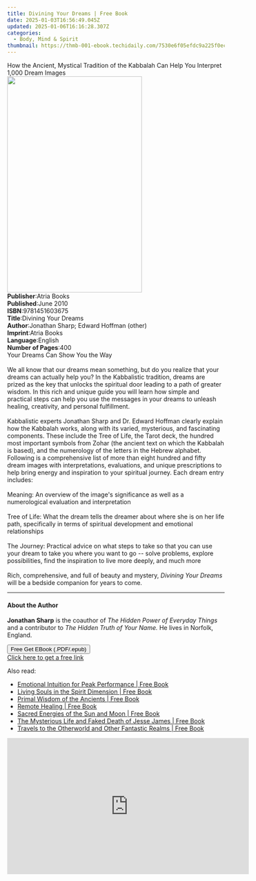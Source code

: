 ```yaml
---
title: Divining Your Dreams | Free Book
date: 2025-01-03T16:56:49.045Z
updated: 2025-01-06T16:16:28.307Z
categories:
  - Body, Mind & Spirit
thumbnail: https://thmb-001-ebook.techidaily.com/7530e6f05efdc9a225f0ec04b5da01dd1e9b8463b87183630fa23a219c96988e.jpg
---
```

<main id="book-container">
  <div class="flex flex-col">
    <div class="book-brief flex-1 py-6 px-4 sm:p-6 md:py-10 md:px-8">
      <!-- brief-->
      <div class="book-brief-main">
        How the Ancient, Mystical Tradition of the Kabbalah Can Help You
        Interpret 1,000 Dream Images
      </div>
    </div>
    <div
      class="book-meta-info flex-1 grid gap-4 col-start-1 col-end-3 row-start-1 sm:mb-6 sm:grid-cols-4 lg:gap-6 lg:col-start-2 lg:row-end-6 lg:row-span-6 lg:mb-0"
    >
      <div
        class="book-meta-info-left place-content-center mt-4 p-4 text-sm leading-6 col-start-2 col-span-2 dark:text-slate-400"
      >
        <img
          class="w-full h-500 object-cover rounded-lg sm:h-255 sm:col-span-2 lg:col-span-full"
          src="https://img-001-ebook.techidaily.com/da9b46cc4f6f4a04efd4cf94a72b9ac281eaccecd33267b9e0a644dc60b14a87.jpg"
          alt=""
          width="312"
          height="500"
        />
      </div>
      <div
        class="book-meta-info-right mt-2 col-start-1 row-start-2 col-span-3 self-center"
      >
        <!-- meta data  -->
        <div class="flex flex-col px-4 md:px-8">
          <div class="flex-1">
            <strong>Publisher</strong>:<span class="px-2">Atria Books</span>
          </div>
          <div class="flex-1">
            <strong>Published</strong>:<span class="px-2">June 2010</span>
          </div>
          <div class="flex-1">
            <strong>ISBN</strong>:<span class="px-2">9781451603675</span>
          </div>
          <div class="flex-1">
            <strong>Title</strong>:<span class="px-2"
              >Divining Your Dreams</span
            >
          </div>
          <div class="flex-1">
            <strong>Author</strong>:<span class="px-2"
              >Jonathan Sharp; Edward Hoffman (other)</span
            >
          </div>
          <div class="flex-1">
            <strong>Imprint</strong>:<span class="px-2">Atria Books</span>
          </div>
          <div class="flex-1">
            <strong>Language</strong>:<span class="px-2">English</span>
          </div>
          <div class="flex-1">
            <strong>Number of Pages</strong>:<span class="px-2">400</span>
          </div>
        </div>
      </div>
    </div>
    <div class="book-description flex-1 py-6 px-4 sm:p-6 md:py-10 md:px-8">
      <div class="book-description-main">
        <div accordion-content="" id="description">
          Your Dreams Can Show You the Way<br /><br />We all know that our
          dreams mean something, but do you realize that your dreams can
          actually help you? In the Kabbalistic tradition, dreams are prized as
          the key that unlocks the spiritual door leading to a path of greater
          wisdom. In this rich and unique guide you will learn how simple and
          practical steps can help you use the messages in your dreams to
          unleash healing, creativity, and personal fulfillment.<br /><br />Kabbalistic
          experts Jonathan Sharp and Dr. Edward Hoffman clearly explain how the
          Kabbalah works, along with its varied, mysterious, and fascinating
          components. These include the Tree of Life, the Tarot deck, the
          hundred most important symbols from Zohar (the ancient text on which
          the Kabbalah is based), and the numerology of the letters in the
          Hebrew alphabet. Following is a comprehensive list of more than eight
          hundred and fifty dream images with interpretations, evaluations, and
          unique prescriptions to help bring energy and inspiration to your
          spiritual journey. Each dream entry includes:<br /><br />Meaning: An
          overview of the image's significance as well as a numerological
          evaluation and interpretation<br /><br />Tree of Life: What the dream
          tells the dreamer about where she is on her life path, specifically in
          terms of spiritual development and emotional relationships<br /><br />The
          Journey: Practical advice on what steps to take so that you can use
          your dream to take you where you want to go -- solve problems, explore
          possibilities, find the inspiration to live more deeply, and much
          more<br /><br />Rich, comprehensive, and full of beauty and mystery,
          <i>Divining Your Dreams</i> will be a bedside companion for years to
          come.
        </div>
        <div class="accordion-fader"></div>
      </div>
    </div>
    <div class="book-excerpts flex-1 py-6 px-4 sm:p-6 md:py-10 md:px-8">
      <!-- excerpts-->
      <div class="book-excerpts-main">
        <hr />
        <h4 class="placeholder placeholder-heading">
          <span>About the Author</span>
        </h4>
        <p>
          <b>Jonathan Sharp</b> is the coauthor of
          <i>The Hidden Power of Everyday Things</i> and a contributor to
          <i>The Hidden Truth of Your Name.</i> He lives in Norfolk, England.
        </p>
      </div>
    </div>
    <div
      class="book-about-author flex-1 py-6 px-4 sm:p-6 md:py-10 md:px-8"
    ></div>
    <div class="book-free-get flex-1 py-6 px-4 sm:p-6 md:py-10 md:px-8">
      <button
        id="btn-free-get"
        class="bg-blue-500 hover:bg-blue-700 text-white font-bold py-2 px-4 rounded"
      >
        Free Get EBook (.PDF/.epub)
      </button>
      <div id="countdown-display" class="px-2 text-lg mt-2"></div>
      <a
        id="free-link"
        class="hidden bg-blue-500 hover:bg-blue-700 text-white font-bold py-2 px-4 rounded"
        href="https://www.ebooks.com/en-us/book/542087/divining-your-dreams/jonathan-sharp/"
        target="_blank"
        >Click here to get a free link</a
      >
    </div>
    <script>
      let countdownTime = 0;
      let countdownInterval = null;
      document
        .getElementById('btn-free-get')
        .addEventListener('click', startCountdown);
      function startCountdown() {
        countdownTime = new Date().getTime() + 60000 * 3;
        countdownInterval = setInterval(updateCountdown, 1000);
        document.getElementById('btn-free-get').disabled = true;
        document
          .getElementById('btn-free-get')
          .classList.add('bg-gray-500', 'cursor-not-allowed');
      }
      function updateCountdown() {
        let currentTime = new Date().getTime();
        let timeLeft = countdownTime - currentTime;
        let secondsLeft = Math.floor(timeLeft / 1000);
        document.getElementById('countdown-display').innerHTML =
          `Remaining time: ${secondsLeft} seconds.`;
        if (secondsLeft <= 0) {
          clearInterval(countdownInterval);
          document.getElementById('btn-free-get').classList.add('hidden');
          document.getElementById('free-link').classList.remove('hidden');
          document.getElementById('countdown-display').innerHTML = '';
        }
      }
    </script>
  </div>
</main>

<ins class="adsbygoogle"
      style="display:block"
      data-ad-client="ca-pub-7571918770474297"
      data-ad-slot="8358498916"
      data-ad-format="auto"
      data-full-width-responsive="true"></ins>
    

<span class="atpl-alsoreadstyle">Also read:</span>
<div><ul>
<li><a href="https://novels-ebooks.techidaily.com/209883627-9781620559246-emotional-intuition-for-peak-performance/"><u>Emotional Intuition for Peak Performance | Free Book</u></a></li>
<li><a href="https://novels-ebooks.techidaily.com/209883633-9781591433736-living-souls-in-the-spirit-dimension/"><u>Living Souls in the Spirit Dimension | Free Book</u></a></li>
<li><a href="https://novels-ebooks.techidaily.com/209883643-9781644110294-primal-wisdom-of-the-ancients/"><u>Primal Wisdom of the Ancients | Free Book</u></a></li>
<li><a href="https://novels-ebooks.techidaily.com/209883642-9781620559529-remote-healing/"><u>Remote Healing | Free Book</u></a></li>
<li><a href="https://novels-ebooks.techidaily.com/209883635-9781591433798-sacred-energies-of-the-sun-and-moon/"><u>Sacred Energies of the Sun and Moon | Free Book</u></a></li>
<li><a href="https://novels-ebooks.techidaily.com/209883637-9781620559673-the-mysterious-life-and-faked-death-of-jesse-james/"><u>The Mysterious Life and Faked Death of Jesse James | Free Book</u></a></li>
<li><a href="https://novels-ebooks.techidaily.com/209883632-9781620559437-travels-to-the-otherworld-and-other-fantastic-realms/"><u>Travels to the Otherworld and Other Fantastic Realms | Free Book</u></a></li>
</ul></div>

<!-- affiliate ads begin -->
<iframe width="560" height="315" src="https://www.youtube.com/embed/4DJKH1uY7P0?si=tCG66XVlbwSKoATj" title="YouTube video player" frameborder="0" allow="accelerometer; autoplay; clipboard-write; encrypted-media; gyroscope; picture-in-picture; web-share" referrerpolicy="strict-origin-when-cross-origin" allowfullscreen></iframe>
<!-- affiliate ads end -->

